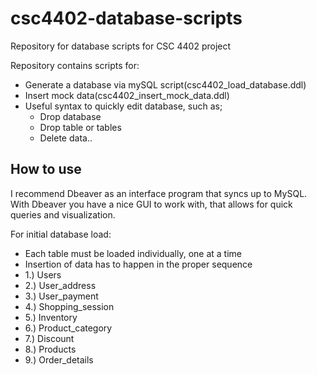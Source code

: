 # csc4402-database-scripts
Repository for database scripts for CSC 4402 project

Repository contains scripts for:
  - Generate a database via mySQL script(csc4402_load_database.ddl)
  - Insert mock data(csc4402_insert_mock_data.ddl)
  - Useful syntax to quickly edit database, such as;
    - Drop database
    - Drop table or tables
    - Delete data..
## How to use

I recommend Dbeaver as an interface program that syncs up to MySQL. With Dbeaver you have a nice GUI to work with, that allows for quick queries and visualization.

For initial database load:
  - Each table must be loaded individually, one at a time 
  - Insertion of data has to happen in the proper sequence
  - 1.) Users
  - 2.) User_address
  - 3.) User_payment
  - 4.) Shopping_session
  - 5.) Inventory
  - 6.) Product_category
  - 7.) Discount
  - 8.) Products
  - 9.) Order_details
